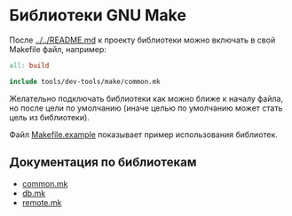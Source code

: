 # Библиотеки GNU Make

После [../../README.md](подключения) к проекту библиотеки можно включать в свой Makefile файл,
например:

```makefile
all: build

include tools/dev-tools/make/common.mk
```
Желательно подключать библиотеки как можно ближе к началу файла, но после цели по умолчанию (иначе
целью по умолчанию может стать цель из библиотеки).

Файл [Makefile.example](Makefile.example) показывает пример использования библиотек.

## Документация по библиотекам

- [common.mk](common.md)
- [db.mk](db.md)
- [remote.mk](remote.md)
